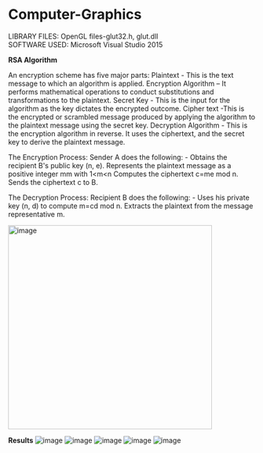 # Computer-Graphics

LIBRARY FILES: OpenGL files-glut32.h, glut.dll  
SOFTWARE USED: Microsoft Visual Studio 2015
 
**RSA Algorithm**

An encryption scheme has five major parts:
Plaintext - This is the text message to which an algorithm is applied.
Encryption Algorithm – It performs mathematical operations to conduct substitutions and transformations to the plaintext.
Secret Key - This is the input for the algorithm as the key dictates the encrypted outcome.
Cipher text -This is the encrypted or scrambled message produced by applying the algorithm to the plaintext message using the secret key.
Decryption Algorithm - This is the encryption algorithm in reverse. It uses the ciphertext, and the secret key to derive the plaintext message.


The Encryption Process: Sender A does the following: -
Obtains the recipient B's public key (n, e).
Represents the plaintext message as a positive integer mm with 1<m<n 
Computes the ciphertext c=me mod n.
Sends the ciphertext c to B.

                                                                     
The Decryption Process: Recipient B does the following: -
Uses his private key (n, d) to compute m=cd mod n.
Extracts the plaintext from the message representative m.

<img width="415" alt="image" src="https://user-images.githubusercontent.com/101902620/172510393-e89dbf31-b8cf-42dc-a3eb-7a56fc608283.png">

**Results**
![image](https://user-images.githubusercontent.com/101902620/172510109-b5629e82-356b-4442-ba24-172f0487a375.png)
![image](https://user-images.githubusercontent.com/101902620/172510137-016a428f-98b6-408e-a25d-63b831571d44.png)
![image](https://user-images.githubusercontent.com/101902620/172510149-3f10c582-d406-4ed9-a74e-b46b862afe4d.png)
![image](https://user-images.githubusercontent.com/101902620/172510186-9a3e0e78-b855-4208-becd-208f3f4cf4e5.png)
![image](https://user-images.githubusercontent.com/101902620/172510207-bf442572-d0c5-4da7-a61c-1e64148d9953.png)
